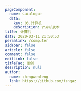 ```yaml
---
pageComponent: 
  name: Catalogue
  data: 
    key: 03.计算机
    description: 计算机技术
title: 计算机
date: 2020-03-11 21:50:53
permalink: /computer
sidebar: false
article: false
comment: false
editLink: false
titleTag: 原创
description: null
author: 
  name: zhengwenfeng
  link: https://github.com/tenqaz
---
```

